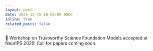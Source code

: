 ```yaml
---
layout: post
date: 2024-12-15 10:00:00-0500
inline: true
related_posts: false
---
```


🎉 Workshop on Trustworthy Science Foundation Models accepted at NeurIPS 2025! Call for papers coming soon.
